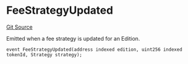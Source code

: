 # FeeStrategyUpdated
[Git Source](https://github.com/titlesnyc/wallflower-contract-v2/blob/190d4e66726023743d2d6974c49be143469e59b9/src/shared/Common.sol)

Emitted when a fee strategy is updated for an Edition.


```solidity
event FeeStrategyUpdated(address indexed edition, uint256 indexed tokenId, Strategy strategy);
```

